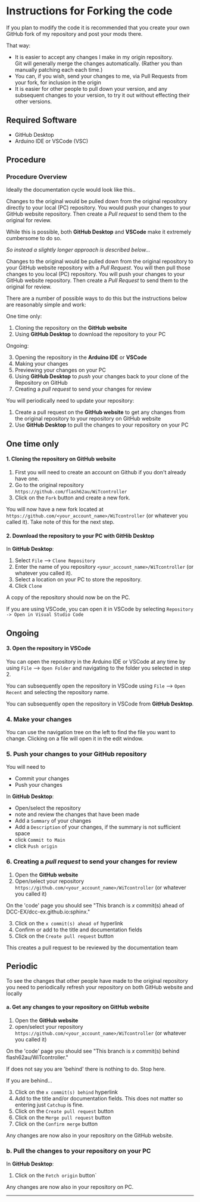 # Instructions for Forking the code

If you plan to modify the code it is recommended that you create your own GitHub fork of my repository and post your mods there.

That way:

* It is easier to accept any changes I make in my origin repository. </br> Git will generally merge the changes automatically. (Rather you than manually patching each each time.)
* You can, if you wish, send your changes to me, via Pull Requests from your fork, for inclusion in the origin
* It is easier for other people to pull down your version, and any subsequent changes to your version, to try it out without effecting their other versions. 

## Required Software

* GitHub Desktop
* Arduino IDE or VSCode (VSC)

## Procedure

### Procedure Overview

Ideally the documentation cycle would look like this..

Changes to the original would be pulled down from the original repository directly to your local (PC) repository.  You would push your changes to your GitHub website repository. Then create a *Pull request* to send them to the original for review.

While this is possible, both **GitHub Desktop** and **VSCode** make it extremely cumbersome to do so.

*So instead a slightly longer approach is described below...*

Changes to the original would be pulled down from the original repository to your GitHub website repository with a *Pull Request*.  You will then pull those changes to you local (PC) repository. You will push your changes to your GitHub website repository. Then create a *Pull Request* to send them to the original for review.

There are a number of possible ways to do this but the instructions below are reasonably simple and work:

One time only:

1. Cloning the repository on the **GitHub website**
2. Using **GitHub Desktop** to download the repository to your PC

Ongoing:

3. Opening the repository in the **Arduino IDE** or **VSCode**
4. Making your changes
5. Previewing your changes on your PC
6. Using **GitHub Desktop** to *push* your changes back to your clone of the Repository on GitHub
7. Creating a *pull request* to send your changes for review

You will periodically need to update your repository:

1. Create a pull request on the **GitHub website** to get any changes from the original repository to your repository on GitHub website
2. Use **GitHub Desktop** to pull the changes to your repository on your PC

One time only
----

#### 1. Cloning the repository on GitHub website

1. First you will need to create an account on Github if you don't already have one.
2. Go to the original repository ``https://github.com/flash62au/WiTcontroller``
3. Click on the `Fork` button and create a new fork.

You will now have a new fork located at ``https://github.com/<your_account_name>/WiTcontroller`` (or whatever you called it).  Take note of this for the next step.


#### 2. Download the repository to your PC with GitHib Desktop

In **GitHub Desktop**:

1. Select `File` --> `Clone Repository`
2. Enter the name of you repository ``<your_account_name>/WiTcontroller`` (or whatever you called it).
3. Select a location on your PC to store the repository.
4. Click `Clone`

A copy of the repository should now be on the PC.

If you are using VSCode, you can open it in VSCode by selecting ``Repository -> Open in Visual Studio Code``

Ongoing
-------

#### 3. Open the repository in VSCode

You can open the repository in the Arduino IDE or VSCode at any time by using `File` --> `Open Folder` and navigating to the folder you selected in step 2.

You can subsequently open the repository in VSCode using `File` --> `Open Recent` and selecting the repository name.

You can subsequently open the repository in VSCode from **GitHub Desktop**.

### 4. Make your changes

You can use the navigation tree on the left to find the file you want to change. Clicking on a file will open it in the edit window.

### 5. Push your changes to your GitHub repository

You will need to

* Commit your changes
* Push your changes

In **GitHub Desktop**:

* Open/select the repository
* note and review the changes that have been made
* Add a ``Summary`` of your changes
* Add a ``Description`` of your changes, if the summary is not sufficient space
* click `Commit to Main`
* click `Push origin`

### 6. Creating a *pull request* to send your changes for review

1. Open the **GitHub website**
2. Open/select your repository ``https://github.com/<your_account_name>/WiTcontroller`` (or whatever you called it)

On the 'code' page you should see "This branch is *x* commit(s) ahead of DCC-EX/dcc-ex.github.io:sphinx."

3. Click on the `x commit(s) ahead of` hyperlink
5. Confirm or add to the title and documentation fields
6. Click on the `Create pull request` button

This creates a pull request to be reviewed by the documentation team

Periodic
---------

To see the changes that other people have made to the original repository you need to periodically refresh your repository on both GitHub website and locally 

#### a. Get any changes to your repository on GitHub website

1. Open the **GitHub website**
2. open/select your repository ``https://github.com/<your_account_name>/WiTcontroller`` (or whatever you called it)

On the 'code' page you should see "This branch is *x* commit(s) behind flash62au/WiTcontroller."

If does not say you are 'behind' there is nothing to do.  Stop here.

If you are behind...

3. Click on the `x commit(s) behind` hyperlink
5. Add to the title and/or documentation fields.  This does not matter so entering just ``Catchup`` is fine.
6. Click on the `Create pull request` button
7. Click on the `Merge pull request` button
7. Click on the `Confirm merge` button

Any changes are now also in your repository on the GitHub website.

### b. Pull the changes to your repository on your PC

In **GitHub Desktop**:

1. Click on the `Fetch origin` button`

Any changes are now also in your repository on PC.

----